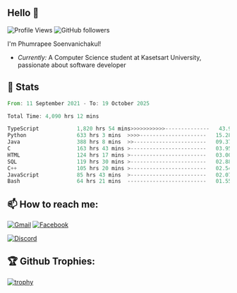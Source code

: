 
<h2>Hello 👋</h2> 

![Profile Views](https://komarev.com/ghpvc/?username=Homiez09&label=Profile%20views&color=0e75b6&style=flat)
![GitHub followers](https://img.shields.io/github/followers/HomieZ09.svg?style=social&label=Follow)


I'm Phumrapee Soenvanichakul!

- <i>Currently:</i> A Computer Science student at Kasetsart University, passionate about software developer

<h2>👀 Stats</h2>

<!--START_SECTION:waka-->

```rust
From: 11 September 2021 - To: 19 October 2025

Total Time: 4,090 hrs 12 mins

TypeScript            1,820 hrs 54 mins>>>>>>>>>>>--------------   43.95 %
Python                633 hrs 3 mins  >>>>---------------------   15.28 %
Java                  388 hrs 8 mins  >>-----------------------   09.37 %
C                     163 hrs 43 mins >------------------------   03.95 %
HTML                  124 hrs 17 mins >------------------------   03.00 %
SQL                   119 hrs 30 mins >------------------------   02.88 %
C++                   105 hrs 20 mins >------------------------   02.54 %
JavaScript            85 hrs 43 mins  >------------------------   02.07 %
Bash                  64 hrs 21 mins  -------------------------   01.55 %
```

<!--END_SECTION:waka-->

<h2>📫 How to reach me:</h2>

<a href="mailto:phumrapeesoen1@gmail.com">![Gmail](https://img.shields.io/badge/Gmail-D14836?style=for-the-badge&logo=gmail&logoColor=white)</a> 
<a href="https://web.facebook.com/phumrapee.soenvanichakul.3/">![Facebook](https://img.shields.io/badge/Facebook-4267B2?style=for-the-badge&logo=facebook&logoColor=white)</a>

<a href="https://discord.gg/EWnAEUtFVm">![Discord](https://discord.c99.nl/widget/theme-1/297740667784921089.png)</a> 

<h2>🏆 Github Trophies:</h2>

[![trophy](https://github-profile-trophy.vercel.app/?username=Homiez09&theme=discord&row=1)](https://github.com/ryo-ma/github-profile-trophy)
